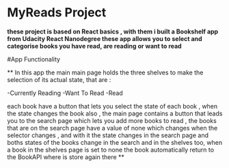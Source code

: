# MyReads Project

**these project is based on React basics , with them i built a Bookshelf app from 
Udacity React Nanodegree these app allows you to select and categorise books you
have read, are reading or want to read**




#App Functionality

** In this app the main main page holds the three shelves to make the selection
of its actual state, that are :

-Currently Reading 
-Want To Read
-Read

each book have a button that lets you select the state of each book , when the state
changes the book also , the main page contains a button that leads you to the 
search page which lets  you add more books to read , the books that are on the search 
page have a value of none which changes when the selector changes , and with it the state 
changes in the search page and boths states of the books change in the search and in the 
shelves too, when a book in the shelves page is set to none the book automatically
return to the BookAPI where is store again there **
